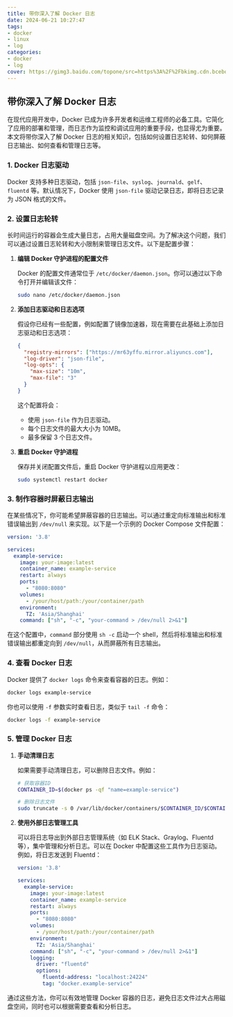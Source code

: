 ```yaml
---
title: 带你深入了解 Docker 日志
date: 2024-06-21 10:27:47
tags: 
- docker
- linux
- log
categories:
- docker
- log
cover: https://gimg3.baidu.com/topone/src=https%3A%2F%2Fbkimg.cdn.bcebos.com%2Fsmart%2Ff703738da977391281957edbf0198618377ae2dd-bkimg-process%2Cv_1%2Crw_1%2Crh_1%2Cmaxl_800%2Cpad_1%3Fx-bce-process%3Dimage%2Fresize%2Cm_pad%2Cw_348%2Ch_348%2Ccolor_ffffff&refer=http%3A%2F%2Fwww.baidu.com&app=2011&size=w931&n=0&g=0n&er=404&q=75&fmt=auto&maxorilen2heic=2000000?sec=1719075600&t=f89bdb551bf657b74df09432a371eda2
---
```


## 带你深入了解 Docker 日志

在现代应用开发中，Docker 已成为许多开发者和运维工程师的必备工具。它简化了应用的部署和管理，而日志作为监控和调试应用的重要手段，也显得尤为重要。本文将带你深入了解 Docker 日志的相关知识，包括如何设置日志轮转、如何屏蔽日志输出、如何查看和管理日志等。

### 1. Docker 日志驱动

Docker 支持多种日志驱动，包括 `json-file`、`syslog`、`journald`、`gelf`、`fluentd` 等。默认情况下，Docker 使用 `json-file` 驱动记录日志，即将日志记录为 JSON 格式的文件。

### 2. 设置日志轮转

长时间运行的容器会生成大量日志，占用大量磁盘空间。为了解决这个问题，我们可以通过设置日志轮转和大小限制来管理日志文件。以下是配置步骤：

1. **编辑 Docker 守护进程的配置文件**

   Docker 的配置文件通常位于 `/etc/docker/daemon.json`。你可以通过以下命令打开并编辑该文件：

   ```bash
   sudo nano /etc/docker/daemon.json
   ```

2. **添加日志驱动和日志选项**

   假设你已经有一些配置，例如配置了镜像加速器，现在需要在此基础上添加日志驱动和日志选项：

   ```json
   {
     "registry-mirrors": ["https://mr63yffu.mirror.aliyuncs.com"],
     "log-driver": "json-file",
     "log-opts": {
       "max-size": "10m",
       "max-file": "3"
     }
   }
   ```

   这个配置将会：
   - 使用 `json-file` 作为日志驱动。
   - 每个日志文件的最大大小为 10MB。
   - 最多保留 3 个日志文件。

3. **重启 Docker 守护进程**

   保存并关闭配置文件后，重启 Docker 守护进程以应用更改：

   ```bash
   sudo systemctl restart docker
   ```

### 3. 制作容器时屏蔽日志输出

在某些情况下，你可能希望屏蔽容器的日志输出。可以通过重定向标准输出和标准错误输出到 `/dev/null` 来实现。以下是一个示例的 Docker Compose 文件配置：

```yaml
version: '3.8'

services:
  example-service:
    image: your-image:latest
    container_name: example-service
    restart: always
    ports:
      - "8080:8080"
    volumes:
      - /your/host/path:/your/container/path
    environment:
      TZ: 'Asia/Shanghai'
    command: ["sh", "-c", "your-command > /dev/null 2>&1"]
```

在这个配置中，`command` 部分使用 `sh -c` 启动一个 shell，然后将标准输出和标准错误输出都重定向到 `/dev/null`，从而屏蔽所有日志输出。

### 4. 查看 Docker 日志

Docker 提供了 `docker logs` 命令来查看容器的日志。例如：

```bash
docker logs example-service
```

你也可以使用 `-f` 参数实时查看日志，类似于 `tail -f` 命令：

```bash
docker logs -f example-service
```

### 5. 管理 Docker 日志

1. **手动清理日志**

   如果需要手动清理日志，可以删除日志文件。例如：

   ```bash
   # 获取容器ID
   CONTAINER_ID=$(docker ps -qf "name=example-service")

   # 删除日志文件
   sudo truncate -s 0 /var/lib/docker/containers/$CONTAINER_ID/$CONTAINER_ID-json.log
   ```

2. **使用外部日志管理工具**

   可以将日志导出到外部日志管理系统（如 ELK Stack、Graylog、Fluentd 等），集中管理和分析日志。可以在 Docker 中配置这些工具作为日志驱动。例如，将日志发送到 Fluentd：

   ```yaml
   version: '3.8'
   
   services:
     example-service:
       image: your-image:latest
       container_name: example-service
       restart: always
       ports:
         - "8080:8080"
       volumes:
         - /your/host/path:/your/container/path
       environment:
         TZ: 'Asia/Shanghai'
       command: ["sh", "-c", "your-command > /dev/null 2>&1"]
       logging:
         driver: "fluentd"
         options:
           fluentd-address: "localhost:24224"
           tag: "docker.example-service"
   ```

通过这些方法，你可以有效地管理 Docker 容器的日志，避免日志文件过大占用磁盘空间，同时也可以根据需要查看和分析日志。
